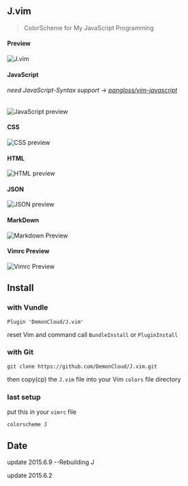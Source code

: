## J.vim

> ColorScheme for My JavaScript Programming

#### Preview
<img src="http://7j1zwt.com1.z0.glb.clouddn.com/neovim.png" alt="J.vim">

#### JavaScript
###### need JavaScript-Syntax support -> [pangloss/vim-javascript](https://github.com/pangloss/vim-javascript)
<img src="http://7j1zwt.com1.z0.glb.clouddn.com/jvim-js.png" alt="JavaScript preview">
	
#### CSS
<img src="http://7j1zwt.com1.z0.glb.clouddn.com/jvim-css.png" alt="CSS preview">

#### HTML
<img src="http://7j1zwt.com1.z0.glb.clouddn.com/jvim-html.png" alt="HTML preview">

#### JSON
<img src="http://7j1zwt.com1.z0.glb.clouddn.com/jvim-json.png" alt="JSON preview">

#### MarkDown
<img src="http://7j1zwt.com1.z0.glb.clouddn.com/jvim-markdown.png" alt="Markdown Preview">

#### Vimrc Preview
<img src="http://7j1zwt.com1.z0.glb.clouddn.com/jvim-vimrc.png" alt="Vimrc Preview">


## Install

### with Vundle 

``Plugin 'DemonCloud/J.vim'``

 reset Vim and command call ``BundleInstall`` or ``PluginInstall``

### with Git 

``git clone https://github.com/DemonCloud/J.vim.git``

 then copy(cp) the ``J.vim`` file into your Vim ``colors`` file directory

### last setup
 put this in your ``vimrc`` file

``colorscheme J``


## Date

update  2015.6.9 --Rebuilding J

update  2015.6.2

